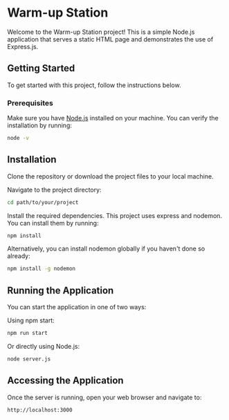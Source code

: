 # Warm-up Station

Welcome to the Warm-up Station project! This is a simple Node.js application that serves a static HTML page and demonstrates the use of Express.js.

## Getting Started

To get started with this project, follow the instructions below.

### Prerequisites

Make sure you have [Node.js](https://nodejs.org/) installed on your machine. You can verify the installation by running:

```bash
node -v
```

## Installation
Clone the repository or download the project files to your local machine.

Navigate to the project directory:
```bash
cd path/to/your/project
```
Install the required dependencies. This project uses express and nodemon. You can install them by running:
```bash
npm install
```
Alternatively, you can install nodemon globally if you haven't done so already:
```bash
npm install -g nodemon
```
## Running the Application
You can start the application in one of two ways:

Using npm start:
```bash
npm run start
```
Or directly using Node.js:
```bash
node server.js
```
## Accessing the Application
Once the server is running, open your web browser and navigate to:
```bash
http://localhost:3000
```
